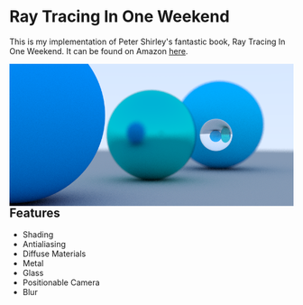 # Ray Tracing In One Weekend

This is my implementation of Peter Shirley's fantastic book, Ray Tracing In One Weekend. It can be found on Amazon [here](https://www.amazon.com/Ray-Tracing-Weekend-Minibooks-Book-ebook/dp/B01B5AODD8).

<img align="left" src="render1.png">
<br>

## Features

- Shading
- Antialiasing
- Diffuse Materials
- Metal
- Glass
- Positionable Camera
- Blur
